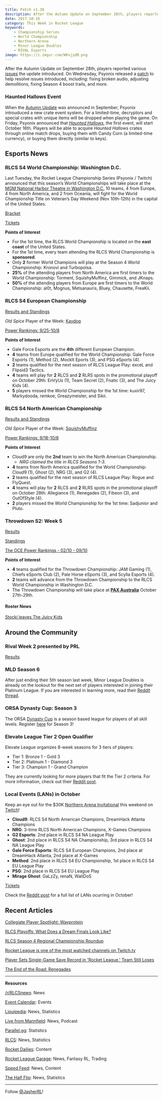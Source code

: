 ```yaml
---
title: Patch v1.38
description: After the Autumn Update on September 28th, players reported various issues the update introduced.
date: 2017-10-16
category: This Week in Rocket League
keywords:
    - Championship Series
    - World Championship
    - Northern Arena
    - Minor League Doubles
    - RIVAL Esports
image: https://i.imgur.com/WKvjydB.png
---
```


After the Autumn Update on September 28th, players reported various [issues](https://www.reddit.com/r/RocketLeague/comments/733hit/the_v137_autumn_update_issues_megathread/) the update introduced. On Wednesday, Psyonix released a [patch](https://www.rocketleague.com/news/rocket-league-patch-notes-v1-38/) to help resolve issues introduced, including: fixing broken audio, adjusting demolitions, fixing Season 4 boost trails, and more.

### Haunted Hallows Event

When the [Autumn Update](https://www.rocketleague.com/game-info/autumn-update/) was announced in September, Psyonix introuduced a new crate event system. For a limited-time, decryptors and special crates with unique items will be dropped when playing the game. On Friday, Psyonix announced that [_Haunted Hallows_](https://www.reddit.com/r/RocketLeague/comments/7680v8/haunted_hallows_event_starts_october_16/), the first event, will start October 16th. Players will be able to acquire _Haunted Hallows_ crates through online match drops, buying them with Candy Corn (a limited-time currency), or buying them directly (similar to keys).

## Esports News

### RLCS S4 World Championship: Washington D.C.

Last Tuesday, the Rocket League Championship Series (Psyonix / Twitch) announced that this season’s World Championships will take place at the [MGM National Harbor Theatre in Washington D.C.](https://rlcs.gg/news/rlcs-world-championship-coming-to-washington-dc) 10 teams, 4 from Europe, 4 from North America, and 2 from Oceania, will fight for the World Championship Title on Veteran’s Day Weekend (Nov 10th-12th) in the capital of the United States.

[Bracket](http://wiki.teamliquid.net/rocketleague/Rocket_League_Championship_Series/Season_4)

[Tickets](https://www1.ticketmaster.com/event/1500534BF32056E1)

**Points of Interest**

-   For the 1st time, the RLCS World Championship is located on the **east coast** of the United States.
-   For the 1st time, every team attending the RLCS World Championship is **sponsored**.
-   Only **2** former World Champions will play at the Season 4 World Championship: Kronovi and Turbopolsa.
-   **25%** of the attending players from North America are first timers to the World Championship: Torment, SquishyMuffinz, Gimmick, and JKnaps.
-   **50%** of the attending players from Europe are first timers to the World Championship: al0t, Mognus, Metsanauris, Bluey, Chausette, FreaKii.

### RLCS S4 European Championship

[Results and Standings](https://www.reddit.com/r/RocketLeague/comments/76hcan/rlcs_s4_eu_regional_championship_25000/)

_Old Spice_ Player of the Week: [Kaydop](https://twitter.com/RLCS/status/919710982535913472)

[Power Rankings: 9/25-10/8](https://www.reddit.com/r/RocketLeague/comments/76qj0b/esports_eu_power_rankings_weeks_of_0925_1008/)

**Points of Interest**

-   Gale Force Esports are the **4th** different European Champion.
-   **4** teams from Europe qualified for the World Championship: Gale Force Esports (1), Method (2), MockIt Eports (3), and PSG eSports (4).
-   **2** teams qualified for the next season of RLCS League Play: exceL and Flipsid3 Tactics.
-   **4** teams will play for **2** RLCS and **2** RLRS spots in the promotional playoff on October 29th: EnVyUs (1), Team Secret (2), Fnatic (3), and The Juicy Kids (4).
-   **5** players missed the World Championship for the 1st time: kuxir97, Markydooda, remkoe, Greazymeister, and Sikii.

### RLCS S4 North American Championship

[Results and Standings](https://www.reddit.com/r/RocketLeague/comments/76aotc/rlcs_s4_na_regional_championship_25000/)

_Old Spice_ Player of the Week: [SquishyMuffinz](https://twitter.com/RLCS/status/919367531944591360)

[Power Rankings: 9/18-10/8](https://www.reddit.com/r/RocketLeague/comments/76e618/esports_na_power_rankings_weeks_of_918_108/)

**Points of Interest**

-   Cloud9 are only the **2nd** team to win the North American Championship.
    -   _NRG claimed the title in RLCS Seasons 1-3._
-   **4** teams from North America qualified for the World Championship: Cloud9 (1), Ghost (2), NRG (3), and G2 (4).
-   **2** teams qualified for the next season of RLCS League Play: Rogue and FlyQuest.
-   **4** teams will play for **2** RLCS and **2** RLRS spots in the promotional playoff on October 28th: Allegiance (1), Renegades (2), Fibeon (3), and OutOfStyle (4).
-   **2** players missed the World Championship for the 1st time: Sadjunior and Pluto.

### Throwdown S2: Week 5

[Results](https://www.reddit.com/r/RocketLeague/comments/76fiqm/rlcs_s4_throwdown_oce_league_play_week_5/)

[Standings](http://wiki.teamliquid.net/rocketleague/Rocket_League_Championship_Series/Season_4/Oceania)

[The OCE Power Rankings - 02/10 - 09/10](https://www.rocketleagueoce.com/single-post/2017/10/12/The-OCE-Power-Rankings---0210---0910)

**Points of Interest**

-   **4** teams qualified for the Throwdown Championship: JAM Gaming (1), Chiefs eSports Club (2), Pale Horse eSports (3), and Scylla Esports (4).
-   **2** teams will advance from the Throwdown Championship to the RLCS World Championship in Washington D.C.
-   The Throwdown Championship will take place at [**PAX Australia**](https://www.throwdowntv.gg/news/throwdown-announces-pax-australia-finals/) October 27th-29th.

#### Roster News

[Stocki leaves The Juicy Kids](https://twitter.com/stocki_esports/status/917704777638793216)

## Around the Community

### Rival Week 2 presented by PRL

[Results](https://www.reddit.com/r/RLCSnews/comments/759mog/prl_rival_week_ii_october_8th12th_2017_information/)

### MLD Season 6

After just ending their 5th season last week, Minor League Doubles is already on the lookout for the next set of players interested in joining their Platinum League. If you are interested in learning more, read their [Reddit thread](https://www.reddit.com/r/RocketLeague/comments/75idgn/minor_league_doubles_recruiting_bronzegold_free/).

### ORSA Dynasty Cup: Season 3

The ORSA [Dynasty Cup](https://www.reddit.com/r/RocketLeague/comments/73ook2/orsa_leagues_are_back_better_and_bigger_than_ever/) is a season based league for players of all skill levels. Register [here](http://www.rocketsportsassociation.com/index.php/dynasty-cup-season-3-sign-up-sheet/) for Season 3!

### Elevate League Tier 2 Open Qualifier

Elevate League organizes 8-week seasons for 3 tiers of players:

-   Tier 1: Bronze 1 - Gold 3
-   Tier 2: Platinum 1 - Diamond 3
-   Tier 3: Champion 1 - Grand Champion

They are currently looking for more players that fit the Tier 2 criteria. For more information, check out their [Reddit post](https://www.reddit.com/r/RocketLeagueClashes/comments/76705k/elevate_league_tier_2_open_qualifier/).

### Local Events (LANs) in October

Keep an eye out for the \$30K [Northern Arena Invitational](http://northernarena.ca/#!/event/rocket-league-invitational-2017) this weekend on [Twitch](https://twitch.tv/northernarena)!

-   **Cloud9**: RLCS S4 North American Champions, DreamHack Atlanta Champions
-   **NRG**: 3-time RLCS North American Champions, X-Games Champions
-   **G2 Esports**: 2nd place in RLCS S4 NA League Play
-   **Ghost**: 2nd place in RLCS S4 NA Championship, 3rd place in RLCS S4 NA League Play
-   **Gale Force Esports**: RLCS S4 European Champions, 2nd place at DreamHack Atlanta, 2nd place at X-Games
-   **Method**: 2nd place in RLCS S4 EU Championship, 1st place in RLCS S4 EU League Play
-   **PSG**: 2nd place in RLCS S4 EU League Play
-   **Mirage Ghost**: GaLzZy, renaN, WaliDoS

[Tickets](https://www.eventbrite.com/e/northern-arena-rocket-league-invitational-2017-tickets-38641035377?aff=efbeventtix)

Check the [Reddit post](https://www.reddit.com/r/RocketLeague/comments/73ffop/local_events_lans_october_2017/) for a full list of LANs ocurring in October!

## Recent Articles

[Collegiate Player Spotlight: Wayprotein](https://rocket-league.com/news/collegiate-player-spotlight-wayprotein)

[RLCS Playoffs: What Does a Dream Finals Look Like?](https://www.redbull.com/us-en/rlcs-regional-playoffs-preview-dream-finals?linkId=43480761)

[RLCS Season 4 Regional Championship Roundup](https://rlcs.gg/news/rlcs-s4-regional-championship-roundup)

[Rocket League is one of the most watched channels on Twitch.tv](http://www.dailymail.co.uk/sport/esports/article-4952662/Rocket-League-one-watched-esports-Twitch.html)

[Player Sets Single-Game Save Record in 'Rocket League.' Team Still Loses](https://waypoint.vice.com/en_us/article/9k37e5/player-sets-single-game-save-record-in-rocket-league-team-still-loses?utm_source=wptwitterus)

[The End of the Road: Renegades](https://rocket-league.com/news/the-end-of-the-road-na-rlcs-renegades)

---

**Resources**

[/r/RLCSnews](https://www.reddit.com/r/RLCSnews/): News

[Event Calendar](https://rocket-league.com/calendar): Events

[Liquipedia](http://wiki.teamliquid.net/rocketleague/Rocket_League_Championship_Series/Season_4): News, Statistics

[Live from Mannfield](http://www.lfmannfield.com/): News, Podcast

[Parallel.gg](http://parallel.gg/): Statistics

[RLCS](https://rlcs.gg/): News, Statistics

[Rocket Dailies](https://twitter.com/Rocket_Dailies): Content

[Rocket League Garage](http://rocket-league.com/): News, Fantasy RL, Trading

[Speed Feed](https://www.youtube.com/user/TehLief/featured): News, Content

[The Half Flip](http://thehalfflip.com/): News, Statistics

---

Follow [@JasherRL](https://twitter.com/JasherRL)!
